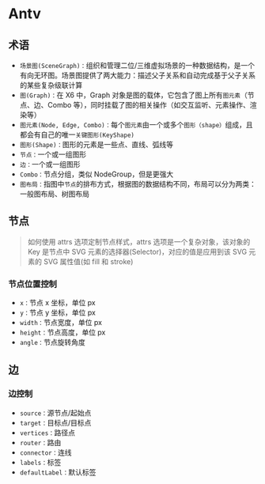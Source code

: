# Antv

## 术语

- `场景图(SceneGraph)：`组织和管理二位/三维虚拟场景的一种数据结构，是一个有向无环图。场景图提供了两大能力：描述父子关系和自动完成基于父子关系的某些复杂级联计算
- `图(Graph)：`在 X6 中，Graph 对象是图的载体，它包含了图上所有`图元素`（节点、边、Combo 等），同时挂载了图的相关操作（如交互监听、元素操作、渲染等）
- `图元素(Node, Edge, Combo)：`每个`图元素`由一个或多个`图形（shape）`组成，且都会有自己的唯一`关键图形(KeyShape)`
- `图形(Shape)：`图形的元素是一些点、直线、弧线等
- `节点：`一个或一组图形
- `边：`一个或一组图形
- `Combo：`节点分组，类似 NodeGroup，但是更强大
- `图布局：`指图中`节点`的排布方式，根据图的数据结构不同，布局可以分为两类：一般图布局、树图布局

## 节点

> 如何使用 attrs 选项定制节点样式，attrs 选项是一个复杂对象，该对象的 Key 是节点中 SVG 元素的选择器(Selector)，对应的值是应用到该 SVG 元素的 SVG 属性值(如 fill 和 stroke)

### 节点位置控制

- `x：`节点 x 坐标，单位 px
- `y：`节点 y 坐标，单位 px
- `width：`节点宽度，单位 px
- `height：`节点高度，单位 px
- `angle：`节点旋转角度

## 边

### 边控制

- `source：`源节点/起始点
- `target：`目标点/目标点
- `vertices：`路径点
- `router：`路由
- `connector：`连线
- `labels：`标签
- `defaultLabel：`默认标签
